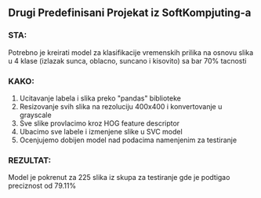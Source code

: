 ## Drugi Predefinisani Projekat iz SoftKompjuting-a

### STA:

Potrebno je kreirati model za klasifikacije vremenskih prilika na osnovu slika u
4 klase (izlazak sunca, oblacno, suncano i kisovito) sa bar 70% tacnosti


### KAKO:

1) Ucitavanje labela i slika preko "pandas" biblioteke
2) Resizovanje svih slika na rezoluciju 400x400 i konvertovanje u grayscale
3) Sve slike provlacimo kroz HOG feature descriptor
4) Ubacimo sve labele i izmenjene slike u SVC model
5) Ocenjujemo dobijen model nad podacima namenjenim za testiranje


### REZULTAT:

Model je pokrenut za 225 slika iz skupa za testiranje gde je podtigao preciznost od 79.11%
